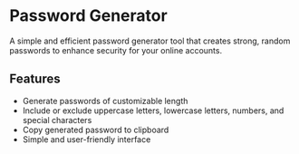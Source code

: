 # Password Generator

A simple and efficient password generator tool that creates strong, random passwords to enhance security for your online accounts.

## Features

- Generate passwords of customizable length
- Include or exclude uppercase letters, lowercase letters, numbers, and special characters
- Copy generated password to clipboard
- Simple and user-friendly interface

